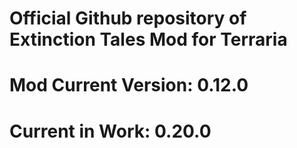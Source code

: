 # Official Github repository of Extinction Tales Mod for Terraria
# Mod Current Version: 0.12.0
# Current in Work: 0.20.0
